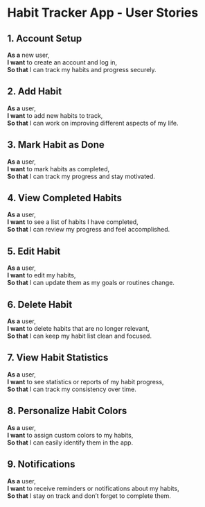 # Habit Tracker App - User Stories

## 1. Account Setup
**As a** new user,  
**I want** to create an account and log in,  
**So that** I can track my habits and progress securely.

## 2. Add Habit
**As a** user,  
**I want** to add new habits to track,  
**So that** I can work on improving different aspects of my life.

## 3. Mark Habit as Done
**As a** user,  
**I want** to mark habits as completed,  
**So that** I can track my progress and stay motivated.

## 4. View Completed Habits
**As a** user,  
**I want** to see a list of habits I have completed,  
**So that** I can review my progress and feel accomplished.

## 5. Edit Habit
**As a** user,  
**I want** to edit my habits,  
**So that** I can update them as my goals or routines change.

## 6. Delete Habit
**As a** user,  
**I want** to delete habits that are no longer relevant,  
**So that** I can keep my habit list clean and focused.

## 7. View Habit Statistics
**As a** user,  
**I want** to see statistics or reports of my habit progress,  
**So that** I can track my consistency over time.

## 8. Personalize Habit Colors
**As a** user,  
**I want** to assign custom colors to my habits,  
**So that** I can easily identify them in the app.

## 9. Notifications
**As a** user,  
**I want** to receive reminders or notifications about my habits,  
**So that** I stay on track and don’t forget to complete them.
